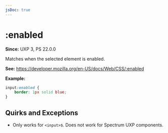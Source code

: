 ```yaml
---
jsDoc: true
---
```

# :enabled

**Since:** UXP 3, PS 22.0.0

Matches when the selected element is enabled. 

**See:** https://developer.mozilla.org/en-US/docs/Web/CSS/:enabled

**Example:**

```css
input:enabled {
    border: 1px solid blue;
}
```

## Quirks and Exceptions

* Only works for `<input>`s. Does not work for Spectrum UXP components.
